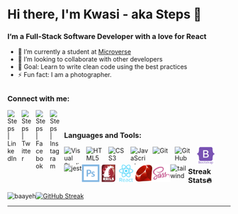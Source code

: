 # Hi there, I'm Kwasi - aka Steps 👋 

### I’m a Full-Stack Software Developer with a love for React

- 🌱 I’m currently a student at [Microverse](https://www.microverse.org/)
- 👯 I’m looking to collaborate with other developers
- 🥅 Goal: Learn to write clean code using the best practices
- ⚡ Fun fact: I am a photographer.
<h2></h2>

### Connect with me:

[<img align="left" alt="Steps | LinkedIn" width="22px" src="https://cdn-icons-png.flaticon.com/512/3536/3536505.png" style="padding-right:10px;" />][linkedin]
[<img align="left" alt="Steps | Twitter" width="22px" src="https://cdn-icons-png.flaticon.com/512/733/733579.png" style="padding-right:10px;" />][twitter]
[<img align="left" alt="Steps | Facebook" width="22px" src="https://cdn-icons-png.flaticon.com/512/5968/5968764.png" style="padding-right:10px;" />][facebook]
[<img align="left" alt="Steps | Instagram" width="22px" src="https://cdn-icons-png.flaticon.com/512/2111/2111463.png" style="padding-right:10px;" />][instagram]

<br />
<h2></h2>

### Languages and Tools:

<img align="left" alt="Visual Studio Code" width="40" height="40" src="https://cdn.jsdelivr.net/gh/devicons/devicon/icons/vscode/vscode-original.svg" style="padding-right:10px;" />
<img align="left" alt="HTML5" width="40" height="40" src="https://cdn.jsdelivr.net/gh/devicons/devicon/icons/html5/html5-original.svg" style="padding-right:10px;" />
<img align="left" alt="CSS3" width="40" height="40" src="https://cdn.jsdelivr.net/gh/devicons/devicon/icons/css3/css3-original.svg" style="padding-right:10px;" />
<img align="left" alt="JavaScript" width="40" height="40" src="https://cdn.jsdelivr.net/gh/devicons/devicon/icons/javascript/javascript-original.svg" style="padding-right:10px;" />
<img align="left" alt="Git" width="40" height="40" src="https://cdn.jsdelivr.net/gh/devicons/devicon/icons/git/git-original.svg" style="padding-right:10px;" />
<img align="left" alt="GitHub" width="40" height="40" src="https://user-images.githubusercontent.com/3369400/139447912-e0f43f33-6d9f-45f8-be46-2df5bbc91289.png" style="padding-right:10px;" />
<img align="left" src="https://raw.githubusercontent.com/devicons/devicon/master/icons/bootstrap/bootstrap-plain-wordmark.svg" alt="bootstrap" width="40" height="40"/>
<img align="left" src="https://www.vectorlogo.zone/logos/jestjsio/jestjsio-icon.svg" alt="jest" width="40" height="40"/>
<img align="left" src="https://raw.githubusercontent.com/devicons/devicon/master/icons/photoshop/photoshop-line.svg" alt="photoshop" width="40" height="40"/> 
<img align="left" src="https://raw.githubusercontent.com/devicons/devicon/master/icons/rails/rails-original-wordmark.svg" alt="rails" width="40" height="40"/>
<img align="left" src="https://raw.githubusercontent.com/devicons/devicon/master/icons/react/react-original-wordmark.svg" alt="react" width="40" height="40"/> 
<img align="left" src="https://raw.githubusercontent.com/devicons/devicon/master/icons/ruby/ruby-original.svg" alt="ruby" width="40" height="40"/> 
<img align="left" src="https://raw.githubusercontent.com/devicons/devicon/master/icons/sass/sass-original.svg" alt="sass" width="40" height="40"/> 
<img align="left" src="https://www.vectorlogo.zone/logos/tailwindcss/tailwindcss-icon.svg" alt="tailwind" width="40" height="40"/> </a> </p>
<br />
<h2></h2>

### Streak Stats🔥
[![GitHub Streak](https://streak-stats.demolab.com?user=Baayeh&theme=dark)](https://git.io/streak-stats)
<img align="left" src="https://github-readme-stats.vercel.app/api?username=baayeh&show_icons=true&locale=en" alt="baayeh" />


---


[twitter]: https://twitter.com/Cest_Baayeh
[instagram]: https://www.instagram.com/kabaayeh/
[linkedin]: https://www.linkedin.com/in/kabaayeh
[facebook]: https://web.facebook.com/kwasiantwi.baayeh
